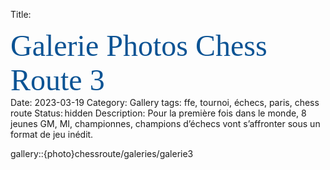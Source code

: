 Title: <div><span style="color:rgb(11,83,148)"><font size="12"><span style="font-family:&quot;Brush Script MT&quot;">Galerie Photos Chess Route 3</font></span></div>
Date: 2023-03-19
Category: Gallery
tags: ffe, tournoi, échecs, paris, chess route
Status: hidden
Description: Pour la première fois dans le monde, 8 jeunes GM, MI, championnes, champions d’échecs vont s’affronter sous un format de jeu inédit.

gallery::{photo}chessroute/galeries/galerie3

